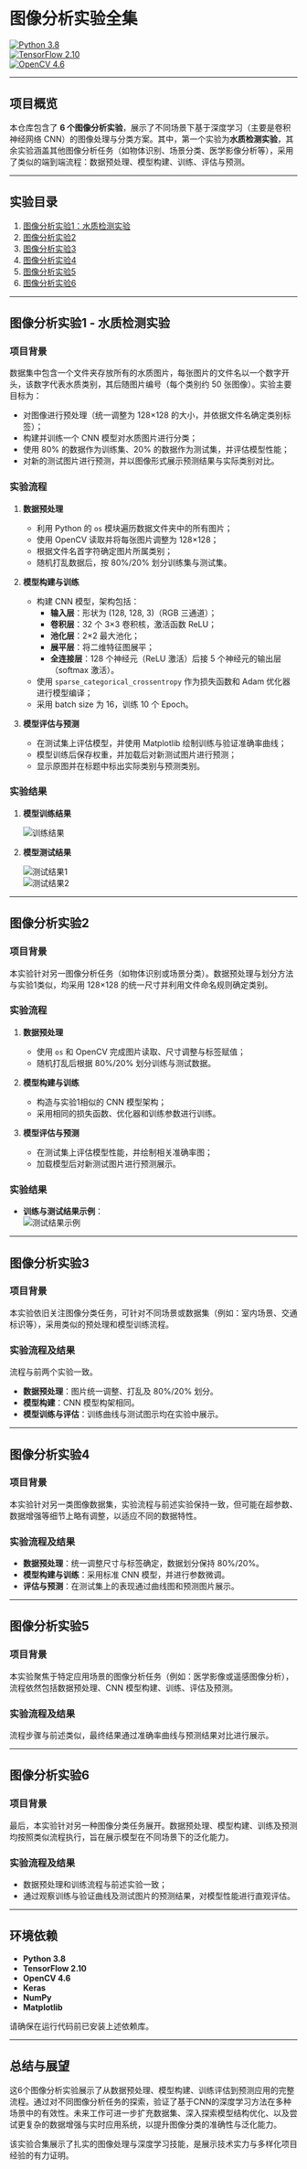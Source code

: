 # 图像分析实验全集

[![Python 3.8](https://img.shields.io/badge/Python-3.8-blue.svg)](https://www.python.org/)  
[![TensorFlow 2.10](https://img.shields.io/badge/TensorFlow-2.10-orange.svg)](https://www.tensorflow.org/)  
[![OpenCV 4.6](https://img.shields.io/badge/OpenCV-4.6-green.svg)](https://opencv.org/)

---

## 项目概览

本仓库包含了 **6 个图像分析实验**，展示了不同场景下基于深度学习（主要是卷积神经网络 CNN）的图像处理与分类方案。其中，第一个实验为**水质检测实验**，其余实验涵盖其他图像分析任务（如物体识别、场景分类、医学影像分析等），采用了类似的端到端流程：数据预处理、模型构建、训练、评估与预测。

---

## 实验目录

1. [图像分析实验1：水质检测实验](#图像分析实验1-水质检测实验)
2. [图像分析实验2](#图像分析实验2)
3. [图像分析实验3](#图像分析实验3)
4. [图像分析实验4](#图像分析实验4)
5. [图像分析实验5](#图像分析实验5)
6. [图像分析实验6](#图像分析实验6)

---

## 图像分析实验1 - 水质检测实验

### 项目背景

数据集中包含一个文件夹存放所有的水质图片，每张图片的文件名以一个数字开头，该数字代表水质类别，其后随图片编号（每个类别约 50 张图像）。实验主要目标为：
- 对图像进行预处理（统一调整为 128×128 的大小，并依据文件名确定类别标签）；
- 构建并训练一个 CNN 模型对水质图片进行分类；
- 使用 80% 的数据作为训练集、20% 的数据作为测试集，并评估模型性能；
- 对新的测试图片进行预测，并以图像形式展示预测结果与实际类别对比。

### 实验流程

1. **数据预处理**  
   - 利用 Python 的 `os` 模块遍历数据文件夹中的所有图片；
   - 使用 OpenCV 读取并将每张图片调整为 128×128；
   - 根据文件名首字符确定图片所属类别；
   - 随机打乱数据后，按 80%/20% 划分训练集与测试集。

2. **模型构建与训练**  
   - 构建 CNN 模型，架构包括：
     - **输入层**：形状为 (128, 128, 3)（RGB 三通道）；
     - **卷积层**：32 个 3×3 卷积核，激活函数 ReLU；
     - **池化层**：2×2 最大池化；
     - **展平层**：将二维特征图展平；
     - **全连接层**：128 个神经元（ReLU 激活）后接 5 个神经元的输出层（softmax 激活）。
   - 使用 `sparse_categorical_crossentropy` 作为损失函数和 Adam 优化器进行模型编译；
   - 采用 batch size 为 16，训练 10 个 Epoch。

3. **模型评估与预测**  
   - 在测试集上评估模型，并使用 Matplotlib 绘制训练与验证准确率曲线；
   - 模型训练后保存权重，并加载后对新测试图片进行预测；
   - 显示原图并在标题中标出实际类别与预测类别。

### 实验结果

1. **模型训练结果**  
   
   ![训练结果](https://github.com/user-attachments/assets/94867d31-9369-4fd8-a486-c2352c5921bc)
   
2. **模型测试结果**

   ![测试结果1](https://github.com/user-attachments/assets/8967f24f-da60-4bd0-b631-5f86f741a0e2)  
   ![测试结果2](https://github.com/user-attachments/assets/931b96ed-a0aa-431f-970d-61a7f1dcd139)

---

## 图像分析实验2

### 项目背景

本实验针对另一图像分析任务（如物体识别或场景分类）。数据预处理与划分方法与实验1类似，均采用 128×128 的统一尺寸并利用文件命名规则确定类别。

### 实验流程

1. **数据预处理**  
   - 使用 `os` 和 OpenCV 完成图片读取、尺寸调整与标签赋值；
   - 随机打乱后根据 80%/20% 划分训练与测试数据。

2. **模型构建与训练**  
   - 构造与实验1相似的 CNN 模型架构；
   - 采用相同的损失函数、优化器和训练参数进行训练。

3. **模型评估与预测**  
   - 在测试集上评估模型性能，并绘制相关准确率图；
   - 加载模型后对新测试图片进行预测展示。

### 实验结果

- **训练与测试结果示例**：  
  ![测试结果示例](https://github.com/user-attachments/assets/8967f24f-da60-4bd0-b631-5f86f741a0e2)

---

## 图像分析实验3

### 项目背景

本实验依旧关注图像分类任务，可针对不同场景或数据集（例如：室内场景、交通标识等），采用类似的预处理和模型训练流程。

### 实验流程及结果

流程与前两个实验一致。  
- **数据预处理**：图片统一调整、打乱及 80%/20% 划分。  
- **模型构建**：CNN 模型构架相同。  
- **模型训练与评估**：训练曲线与测试图示均在实验中展示。

---

## 图像分析实验4

### 项目背景

本实验针对另一类图像数据集，实验流程与前述实验保持一致，但可能在超参数、数据增强等细节上略有调整，以适应不同的数据特性。

### 实验流程及结果

- **数据预处理**：统一调整尺寸与标签确定，数据划分保持 80%/20%。  
- **模型构建与训练**：采用标准 CNN 模型，并进行参数微调。  
- **评估与预测**：在测试集上的表现通过曲线图和预测图片展示。

---

## 图像分析实验5

### 项目背景

本实验聚焦于特定应用场景的图像分析任务（例如：医学影像或遥感图像分析），流程依然包括数据预处理、CNN 模型构建、训练、评估及预测。

### 实验流程及结果

流程步骤与前述类似，最终结果通过准确率曲线与预测结果对比进行展示。

---

## 图像分析实验6

### 项目背景

最后，本实验针对另一种图像分类任务展开。数据预处理、模型构建、训练及预测均按照类似流程执行，旨在展示模型在不同场景下的泛化能力。

### 实验流程及结果

- 数据预处理和训练流程与前述实验一致；  
- 通过观察训练与验证曲线及测试图片的预测结果，对模型性能进行直观评估。

---

## 环境依赖

- **Python 3.8**  
- **TensorFlow 2.10**  
- **OpenCV 4.6**  
- **Keras**  
- **NumPy**  
- **Matplotlib**

请确保在运行代码前已安装上述依赖库。

---

## 总结与展望

这6个图像分析实验展示了从数据预处理、模型构建、训练评估到预测应用的完整流程。通过对不同图像分析任务的探索，验证了基于CNN的深度学习方法在多种场景中的有效性。未来工作可进一步扩充数据集、深入探索模型结构优化、以及尝试更复杂的数据增强与实时应用系统，以提升图像分类的准确性与泛化能力。

该实验合集展示了扎实的图像处理与深度学习技能，是展示技术实力与多样化项目经验的有力证明。
